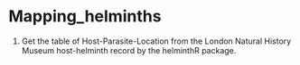 # Mapping_helminths
1. Get the table of Host-Parasite-Location from the London Natural History Museum host-helminth record by the helminthR package.
